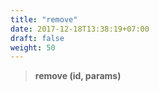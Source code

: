 ```yaml
---
title: "remove"
date: 2017-12-18T13:38:19+07:00
draft: false
weight: 50
---
```


> **remove (id, params)**
